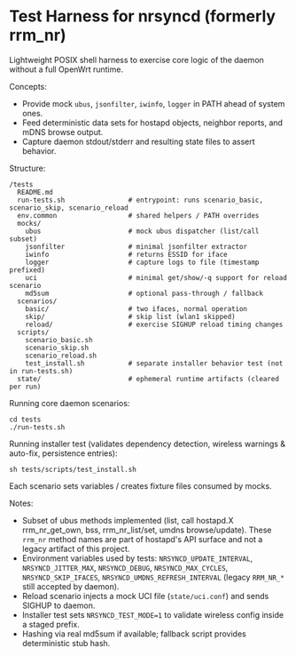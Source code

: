 Test Harness for nrsyncd (formerly rrm_nr)
==========================================

Lightweight POSIX shell harness to exercise core logic of the daemon without a full OpenWrt runtime.

Concepts:
- Provide mock `ubus`, `jsonfilter`, `iwinfo`, `logger` in PATH ahead of system ones.
- Feed deterministic data sets for hostapd objects, neighbor reports, and mDNS browse output.
- Capture daemon stdout/stderr and resulting state files to assert behavior.

Structure:
```
/tests
  README.md
  run-tests.sh                # entrypoint: runs scenario_basic, scenario_skip, scenario_reload
  env.common                  # shared helpers / PATH overrides
  mocks/
    ubus                      # mock ubus dispatcher (list/call subset)
    jsonfilter                # minimal jsonfilter extractor
    iwinfo                    # returns ESSID for iface
    logger                    # capture logs to file (timestamp prefixed)
    uci                       # minimal get/show/-q support for reload scenario
    md5sum                    # optional pass-through / fallback
  scenarios/
    basic/                    # two ifaces, normal operation
    skip/                     # skip list (wlan1 skipped)
    reload/                   # exercise SIGHUP reload timing changes
  scripts/
    scenario_basic.sh
    scenario_skip.sh
    scenario_reload.sh
    test_install.sh           # separate installer behavior test (not in run-tests.sh)
  state/                      # ephemeral runtime artifacts (cleared per run)
```

Running core daemon scenarios:
```
cd tests
./run-tests.sh
```

Running installer test (validates dependency detection, wireless warnings & auto-fix, persistence entries):
```
sh tests/scripts/test_install.sh
```

Each scenario sets variables / creates fixture files consumed by mocks.

Notes:
- Subset of ubus methods implemented (list, call hostapd.X rrm_nr_get_own, bss, rrm_nr_list/set, umdns browse/update). These `rrm_nr` method names are part of hostapd's API surface and not a legacy artifact of this project.
- Environment variables used by tests: `NRSYNCD_UPDATE_INTERVAL`, `NRSYNCD_JITTER_MAX`, `NRSYNCD_DEBUG`, `NRSYNCD_MAX_CYCLES`, `NRSYNCD_SKIP_IFACES`, `NRSYNCD_UMDNS_REFRESH_INTERVAL` (legacy `RRM_NR_*` still accepted by daemon).
- Reload scenario injects a mock UCI file (`state/uci.conf`) and sends SIGHUP to daemon.
- Installer test sets `NRSYNCD_TEST_MODE=1` to validate wireless config inside a staged prefix.
- Hashing via real md5sum if available; fallback script provides deterministic stub hash.
